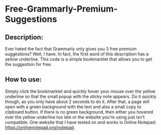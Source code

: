 # Free-Grammarly-Premium-Suggestions
## Description:

Ever hated the fact that Grammarly only gives you 3 free premium suggestions? Well, I have. In fact, the first word of this description has a yellow underline. This code is a simple bookmarklet that allows you to get the suggestion for free.

## How to use:

Simply click the bookmarklet and quickly hover your mouse over the yellow underline so that the small popup with the sticky note appears. Do it quickly though, as you only have about 2 seconds to do it. After that, a page will open with a green background with the text and also a small copy to clipboard button. If there is no green background, then either you hovered over the yellow underline too late or the website you're using just isn't compatible. One website that I have tested on and works is Online Notepad: https://onlinenotepad.org/notepad.

